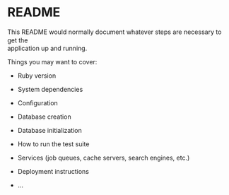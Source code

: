 # README

This README would normally document whatever steps are necessary to get the　  　　　  
application up and running.  

Things you may want to cover:              
                    
* Ruby version  

* System dependencies            

* Configuration        

* Database creation              

* Database initialization           

* How to run the test suite  

* Services (job queues, cache servers, search engines, etc.)  

* Deployment instructions

* ...
